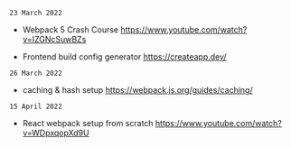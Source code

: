 `23 March 2022` 

- Webpack 5 Crash Course
https://www.youtube.com/watch?v=IZGNcSuwBZs

- Frontend build config generator
https://createapp.dev/



`26 March 2022`
- caching & hash setup
https://webpack.js.org/guides/caching/


`15 April 2022`
- React webpack setup from scratch
https://www.youtube.com/watch?v=WDpxqopXd9U
